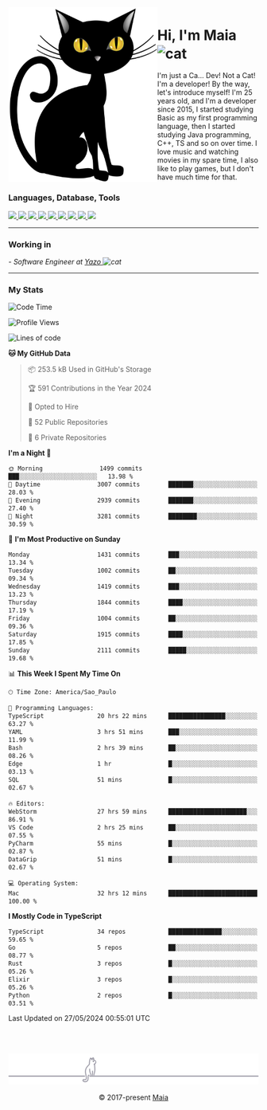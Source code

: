 <img align="left" src="https://raw.githubusercontent.com/gabrielmaialva33/gabrielmaialva33/master/assets/cat_0.png" alt="Stats" width="300px">

<h1 align="left">Hi, I'm Maia 
<img src="https://emojis.slackmojis.com/emojis/images/1643509834/36299/black-cat.gif?1643509834" width="50" height="60" align="center"  alt="cat"/>
</h1>

I'm just a Ca... Dev! Not a Cat! I'm a developer! By the way, let's introduce myself!
I'm 25 years old, and I'm a developer since 2015, I started studying Basic as my first programming
language, then I started studying Java programming, C++, TS and so on over time.
I love music and watching movies in my spare time, I also like to play games, but I don't have much time for that.

<h3 align="left">Languages, Database, Tools</h3>
<p>
  <a href="https://www.typescriptlang.org">
    <img src="https://skillicons.dev/icons?i=ts" />
  </a>
  <a href="https://go.dev">
    <img src="https://skillicons.dev/icons?i=go" />
  </a>
  <a href="https://www.python.org">
    <img src="https://skillicons.dev/icons?i=python" />
  </a>
  <a href="https://gradle.org">
    <img src="https://skillicons.dev/icons?i=gradle" />
  </a>
  <a href="https://redis.io">
    <img src="https://skillicons.dev/icons?i=redis" />
  </a>
  <a href="https://www.mongodb.com">
    <img src="https://skillicons.dev/icons?i=mongodb" />
  </a>
  <a href="https://nodejs.org">
    <img src="https://skillicons.dev/icons?i=nodejs" />
  </a>
  <a href="https://www.javascript.com">
    <img src="https://skillicons.dev/icons?i=js" />
  </a>
  <a href="https://www.docker.com">
    <img src="https://skillicons.dev/icons?i=docker" />
  </a>
</p>

<hr/>

<h3>Working in</h3>

<p><em> - Software Engineer at <a href="[https://pdasolucoes.com.br](https://yazo.com.br/)">Yazo
</a><img src="https://media.giphy.com/media/WUlplcMpOCEmTGBtBW/giphy.gif" width="30" alt="cat"> 
</em></p>

<hr/>

### My Stats

<!--START_SECTION:waka-->
![Code Time](http://img.shields.io/badge/Code%20Time-4%2C266%20hrs%2055%20mins-blue)

![Profile Views](http://img.shields.io/badge/Profile%20Views-3-blue)

![Lines of code](https://img.shields.io/badge/From%20Hello%20World%20I%27ve%20Written-3.3%20million%20lines%20of%20code-blue)

**🐱 My GitHub Data** 

> 📦 253.5 kB Used in GitHub's Storage 
 > 
> 🏆 591 Contributions in the Year 2024
 > 
> 💼 Opted to Hire
 > 
> 📜 52 Public Repositories 
 > 
> 🔑 6 Private Repositories 
 > 
**I'm a Night 🦉** 

```text
🌞 Morning                1499 commits        ███░░░░░░░░░░░░░░░░░░░░░░   13.98 % 
🌆 Daytime                3007 commits        ███████░░░░░░░░░░░░░░░░░░   28.03 % 
🌃 Evening                2939 commits        ███████░░░░░░░░░░░░░░░░░░   27.40 % 
🌙 Night                  3281 commits        ████████░░░░░░░░░░░░░░░░░   30.59 % 
```
📅 **I'm Most Productive on Sunday** 

```text
Monday                   1431 commits        ███░░░░░░░░░░░░░░░░░░░░░░   13.34 % 
Tuesday                  1002 commits        ██░░░░░░░░░░░░░░░░░░░░░░░   09.34 % 
Wednesday                1419 commits        ███░░░░░░░░░░░░░░░░░░░░░░   13.23 % 
Thursday                 1844 commits        ████░░░░░░░░░░░░░░░░░░░░░   17.19 % 
Friday                   1004 commits        ██░░░░░░░░░░░░░░░░░░░░░░░   09.36 % 
Saturday                 1915 commits        ████░░░░░░░░░░░░░░░░░░░░░   17.85 % 
Sunday                   2111 commits        █████░░░░░░░░░░░░░░░░░░░░   19.68 % 
```


📊 **This Week I Spent My Time On** 

```text
🕑︎ Time Zone: America/Sao_Paulo

💬 Programming Languages: 
TypeScript               20 hrs 22 mins      ████████████████░░░░░░░░░   63.27 % 
YAML                     3 hrs 51 mins       ███░░░░░░░░░░░░░░░░░░░░░░   11.99 % 
Bash                     2 hrs 39 mins       ██░░░░░░░░░░░░░░░░░░░░░░░   08.26 % 
Edge                     1 hr                █░░░░░░░░░░░░░░░░░░░░░░░░   03.13 % 
SQL                      51 mins             █░░░░░░░░░░░░░░░░░░░░░░░░   02.67 % 

🔥 Editors: 
WebStorm                 27 hrs 59 mins      ██████████████████████░░░   86.91 % 
VS Code                  2 hrs 25 mins       ██░░░░░░░░░░░░░░░░░░░░░░░   07.55 % 
PyCharm                  55 mins             █░░░░░░░░░░░░░░░░░░░░░░░░   02.87 % 
DataGrip                 51 mins             █░░░░░░░░░░░░░░░░░░░░░░░░   02.67 % 

💻 Operating System: 
Mac                      32 hrs 12 mins      █████████████████████████   100.00 % 
```

**I Mostly Code in TypeScript** 

```text
TypeScript               34 repos            ███████████████░░░░░░░░░░   59.65 % 
Go                       5 repos             ██░░░░░░░░░░░░░░░░░░░░░░░   08.77 % 
Rust                     3 repos             █░░░░░░░░░░░░░░░░░░░░░░░░   05.26 % 
Elixir                   3 repos             █░░░░░░░░░░░░░░░░░░░░░░░░   05.26 % 
Python                   2 repos             █░░░░░░░░░░░░░░░░░░░░░░░░   03.51 % 
```




 Last Updated on 27/05/2024 00:55:01 UTC
<!--END_SECTION:waka-->


<br/>
<br/>

<p align="center"><img src="https://raw.githubusercontent.com/gabrielmaialva33/gabrielmaialva33/master/assets/gray0_ctp_on_line.svg?sanitize=true" /></p>
<p align="center">&copy; 2017-present <a href="https://github.com/gabrielmaialva33/" target="_blank">Maia</a>
